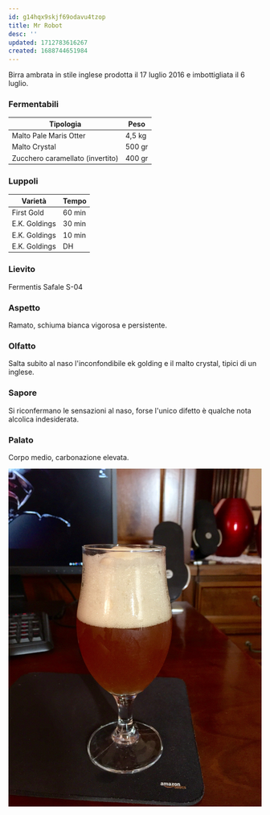 ```yaml
---
id: g14hqx9skjf69odavu4tzop
title: Mr Robot
desc: ''
updated: 1712783616267
created: 1688744651984
---
```

Birra ambrata in stile inglese prodotta il 17 luglio 2016 e imbottigliata il 6 luglio.

### Fermentabili

| Tipologia                        | Peso   |
|----------------------------------|--------|
| Malto Pale Maris Otter           | 4,5 kg |
| Malto Crystal                    | 500 gr |
| Zucchero caramellato (invertito) | 400 gr |

### Luppoli

| Varietà       | Tempo  |
|---------------|--------|
| First Gold    | 60 min |
| E.K. Goldings | 30 min |
| E.K. Goldings | 10 min |
| E.K. Goldings | DH     |

### Lievito

Fermentis Safale S-04

### Aspetto

Ramato, schiuma bianca vigorosa e persistente.

### Olfatto

Salta subito al naso l'inconfondibile ek golding e il malto crystal, tipici di un inglese.

### Sapore

Si riconfermano le sensazioni al naso, forse l'unico difetto è qualche nota alcolica indesiderata.

### Palato

Corpo medio, carbonazione elevata.

![image](./assets/images/mrRobot.jpg)
